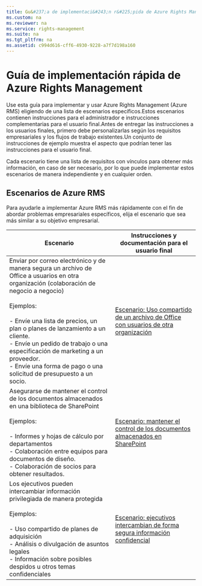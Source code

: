 ```yaml
---
title: Gu&#237;a de implementaci&#243;n r&#225;pida de Azure Rights Management
ms.custom: na
ms.reviewer: na
ms.service: rights-management
ms.suite: na
ms.tgt_pltfrm: na
ms.assetid: c994d616-cff6-4930-9228-a7f7d198a160
---
```

# Gu&#237;a de implementaci&#243;n r&#225;pida de Azure Rights Management
Use esta guía para implementar y usar Azure Rights Management (Azure RMS) eligiendo de una lista de escenarios específicos.Estos escenarios contienen instrucciones para el administrador e instrucciones complementarias para el usuario final.Antes de entregar las instrucciones a los usuarios finales, primero debe personalizarlas según los requisitos empresariales y los flujos de trabajo existentes.Un conjunto de instrucciones de ejemplo muestra el aspecto que podrían tener las instrucciones para el usuario final.

Cada escenario tiene una lista de requisitos con vínculos para obtener más información, en caso de ser necesario, por lo que puede implementar estos escenarios de manera independiente y en cualquier orden.

## Escenarios de Azure RMS
Para ayudarle a implementar Azure RMS más rápidamente con el fin de abordar problemas empresariales específicos, elija el escenario que sea más similar a su objetivo empresarial.

|Escenario|Instrucciones y documentación para el usuario final|
|-------------|-------------------------------------------------------|
|Enviar por correo electrónico y de manera segura un archivo de Office a usuarios en otra organización (colaboración de negocio a negocio)<br /><br />Ejemplos:<br /><br />-   Envíe una lista de precios, un plan o planes de lanzamiento a un cliente.<br />-   Envíe un pedido de trabajo o una especificación de marketing a un proveedor.<br />-   Envíe una forma de pago o una solicitud de presupuesto a un socio.|[Escenario: Uso compartido de un archivo de Office con usuarios de otra organización](../Topic/Scenario---Share-an-Office-File-with-Users-in-Another-Organization.md)|
|Asegurarse de mantener el control de los documentos almacenados en una biblioteca de SharePoint<br /><br />Ejemplos:<br /><br />-   Informes y hojas de cálculo por departamentos<br />-   Colaboración entre equipos para documentos de diseño.<br />-   Colaboración de socios para obtener resultados.|[Escenario: mantener el control de los documentos almacenados en SharePoint](../Topic/Scenario---Retain-Control-of-Documents-Stored-in-SharePoint.md)|
|Los ejecutivos pueden intercambiar información privilegiada de manera protegida<br /><br />Ejemplos:<br /><br />-   Uso compartido de planes de adquisición<br />-   Análisis o divulgación de asuntos legales<br />-   Información sobre posibles despidos u otros temas confidenciales|[Escenario: ejecutivos intercambian de forma segura información confidencial](../Topic/Scenario---Executives-Securely-Exchange-Privileged-Information.md)|
